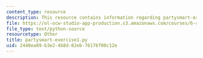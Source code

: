 ```yaml
---
content_type: resource
description: This resource contains information regarding partysmart-exercise1.py.
file: https://ol-ocw-studio-app-production.s3.amazonaws.com/courses/6-s095-programming-for-the-puzzled-january-iap-2018/2440ea89b3e24b8d82eb76176f00c12e_partysmart-exercise1.py
file_type: text/python-source
resourcetype: Other
title: partysmart-exercise1.py
uid: 2440ea89-b3e2-4b8d-82eb-76176f00c12e
---
```

